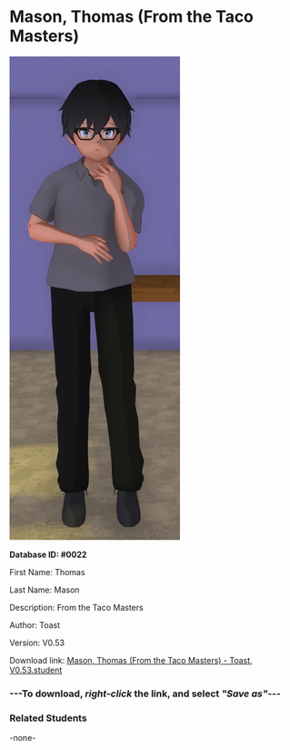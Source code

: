 # Mason, Thomas (From the Taco Masters)

<img src="../../Files/Images/Mason, Thomas (From the Taco Masters).png" title="Mason, Thomas (From the Taco Masters) - Toast, V0.53">

**Database ID: #0022**

First Name: Thomas

Last Name: Mason

Description: From the Taco Masters

Author: Toast

Version: V0.53

Download link: <a href="https://raw.githubusercontent.com/Arbiter1223/Daigaku-Gurashi-Custom-Students/master/Files/Student%20Files/Mason%2C%20Thomas%20(From%20the%20Taco%20Masters)%20-%20Toast%2C%20V0.53.student">Mason, Thomas (From the Taco Masters) - Toast, V0.53.student</a>

### ---**To download, _right-click_ the link, and select _"Save as"_**---

### Related Students

-none-
